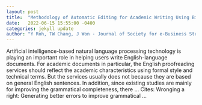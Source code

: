 ```yaml
---
layout: post
title:  "Methodology of Automatic Editing for Academic Writing Using Bidirectional RNN and Academic Dictionary"
date:   2022-06-15 15:55:00 -0400
categories: jekyll update
author: "Y Roh, TW Chang, J Won - Journal of Society for e-Business Studies, 2022"
---
```

Artificial intelligence-based natural language processing technology is playing an important role in helping users write English-language documents. For academic documents in particular, the English proofreading services should reflect the academic characteristics using formal style and technical terms. But the services usually does not because they are based on general English sentences. In addition, since existing studies are mainly for improving the grammatical completeness, there …
Cites: ‪Wronging a right: Generating better errors to improve grammatical …‬  